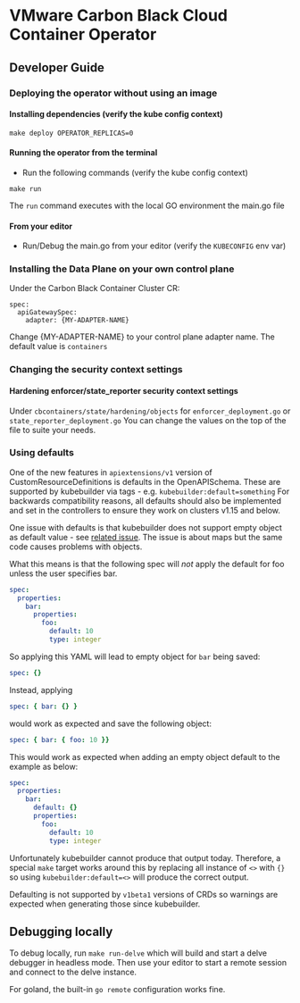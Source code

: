 # VMware Carbon Black Cloud Container Operator

## Developer Guide

### Deploying the operator without using an image

#### Installing dependencies (verify the kube config context)
```
make deploy OPERATOR_REPLICAS=0
```

#### Running the operator from the terminal
* Run the following commands (verify the kube config context)
```
make run
```
The `run` command executes with the local GO environment the main.go file

#### From your editor
* Run/Debug the main.go from your editor (verify the `KUBECONFIG` env var)


### Installing the Data Plane on your own control plane

Under the Carbon Black Container Cluster CR:
```
spec:
  apiGatewaySpec:
    adapter: {MY-ADAPTER-NAME}
```

Change {MY-ADAPTER-NAME} to your control plane adapter name.
The default value is `containers`

### Changing the security context settings

#### Hardening enforcer/state_reporter security context settings
Under `cbcontainers/state/hardening/objects`
for `enforcer_deployment.go` or `state_reporter_deployment.go`
You can change the values on the top of the file to suite your needs.

### Using defaults 
One of the new features in `apiextensions/v1` version of CustomResourceDefinitions is defaults in the OpenAPISchema. These are supported by kubebuilder via tags - e.g. `kubebuilder:default=something`
For backwards compatibility reasons, all defaults should also be implemented and set in the controllers to ensure they work on clusters v1.15 and below.

One issue with defaults is that kubebuilder does not support empty object as default value - see
[related issue](https://github.com/kubernetes-sigs/controller-tools/issues/550). The issue is about maps but the same code causes problems with objects.

What this means is that the following spec will _not_ apply the default for foo unless the user specifies bar. 

```yaml
spec:
  properties:
    bar:
      properties:
        foo:
          default: 10
          type: integer
```
So applying this YAML will lead to empty object for `bar` being saved:
```yaml
spec: {}
```

Instead, applying 
```yaml
spec: { bar: {} }
``` 
would work as expected and save the following object:
```yaml
spec: { bar: { foo: 10 }}
```

This would work as expected when adding an empty object default to the example as below:
```yaml
spec:
  properties:
    bar:
      default: {}
      properties:
        foo:
          default: 10
          type: integer
```
Unfortunately kubebuilder cannot produce that output today.
Therefore, a special `make` target works around this by replacing all instance of `<>` with `{}` so using `kubebuilder:default=<>` will produce the correct output.

Defaulting is not supported by `v1beta1` versions of CRDs so warnings are expected when generating those since kubebuilder.

## Debugging locally

To debug locally, run `make run-delve` which will build and start a delve debugger in headless mode.
Then use your editor to start a remote session and connect to the delve instance.

For goland, the built-in `go remote` configuration works fine.